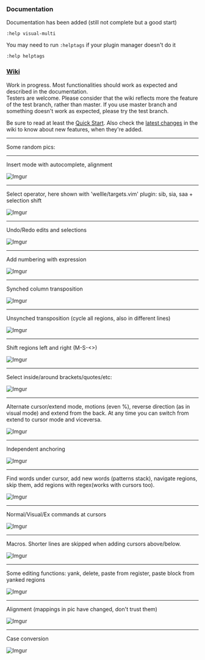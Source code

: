 ### Documentation

Documentation has been added (still not complete but a good start)

`:help visual-multi`

You may need to run `:helptags` if your plugin manager doesn't do it

`:help helptags`

### [Wiki](https://github.com/mg979/vim-visual-multi/wiki)
Work in progress. Most functionalities should work as expected and described in the documentation.  
Testers are welcome. Please consider that the wiki reflects more the feature of the test branch, rather than master. If you use master branch and something doesn't work as expected, please try the test branch.

Be sure to read at least the [Quick Start](https://github.com/mg979/vim-visual-multi/wiki/Quick-start).
Also check the [latest changes](https://github.com/mg979/vim-visual-multi/wiki/Latest-changes)
in the wiki to know about new features, when they're added.

-------
Some random pics:

-------
Insert mode with autocomplete, alignment

![Imgur](https://i.imgur.com/u5pPY5W.gif)

-------
Select operator, here shown with 'wellle/targets.vim' plugin: sib, sia, saa + selection shift

![Imgur](https://i.imgur.com/yM3Fele.gif)

-------
Undo/Redo edits and selections

![Imgur](https://i.imgur.com/ZBWrTn4.gif)


-------
Add numbering with expression

![Imgur](https://i.imgur.com/K3MDnVH.gif)

-------
Synched column transposition

![Imgur](https://i.imgur.com/9JDaLBi.gif)

-------
Unsynched transposition (cycle all regions, also in different lines)

![Imgur](https://i.imgur.com/UQOCxyf.gif)

-------
Shift regions left and right (M-S-\<\>)

![Imgur](https://i.imgur.com/Q7EF8YI.gif)

-------
Select inside/around brackets/quotes/etc:

![Imgur](https://i.imgur.com/Nn9d0NS.gif)

-------
Alternate cursor/extend mode, motions (even %), reverse direction (as in visual mode) and extend from the back. At any time you can switch from extend to cursor mode and viceversa.

![Imgur](https://i.imgur.com/MWR9DqL.gif)

-------
Independent anchoring

![Imgur](https://i.imgur.com/kN3BYjU.gif)

------
Find words under cursor, add new words (patterns stack), navigate regions, skip them, add regions with regex(works with cursors too).

![Imgur](https://i.imgur.com/8MmJbD0.gif)

-------
Normal/Visual/Ex commands at cursors

![Imgur](https://i.imgur.com/5aiQscj.gif)

-------
Macros. Shorter lines are skipped when adding cursors above/below.

![Imgur](https://i.imgur.com/3IsZzF3.gif)

-------
Some editing functions: yank, delete, paste from register, paste block from yanked regions

![Imgur](https://i.imgur.com/0jRkVdp.gif)

-------
Alignment (mappings in pic have changed, don't trust them)

![Imgur](https://i.imgur.com/y4mR7Vt.gif)

----------------------------------------

Case conversion

![Imgur](https://i.imgur.com/W6EP0dy.gif)

